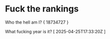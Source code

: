 # Fuck the rankings

Who the hell am I?
{ 18734727 }

What fucking year is it?
[ 2025-04-25T17:33:20Z ]
